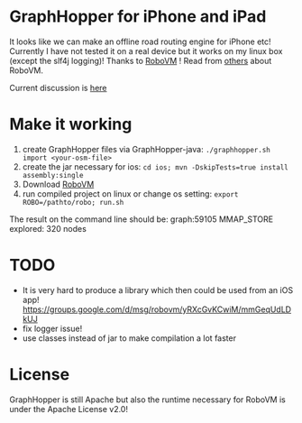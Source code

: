 GraphHopper for iPhone and iPad
=================

It looks like we can make an offline road routing engine for iPhone etc!
Currently I have not tested it on a real device but it works on my linux box (except the slf4j logging)!
Thanks to [RoboVM](http://www.robovm.org/) ! 
Read from [others](http://jaxenter.com/one-to-watch-robovm-cracking-the-java-ios-development-conundrum-48406.html) about RoboVM.

Current discussion is [here](https://groups.google.com/forum/#!topic/robovm/cfCEITXgqLo)


Make it working
=========

 1. create GraphHopper files via GraphHopper-java: `./graphhopper.sh import <your-osm-file>`
 2. create the jar necessary for ios: `cd ios; mvn -DskipTests=true install assembly:single`  
 3. Download [RoboVM](http://www.robovm.org/docs.html)
 4. run compiled project on linux or change os setting: `export ROBO=/pathto/robo; run.sh`

The result on the command line should be:
graph:59105 MMAP_STORE
explored: 320 nodes

TODO
======

 * It is very hard to produce a library which then could be used from an iOS app!
   https://groups.google.com/d/msg/robovm/yRXcGvKCwiM/mmGeqUdLDkUJ
 * fix logger issue!
 * use classes instead of jar to make compilation a lot faster

License
=======

GraphHopper is still Apache but also the runtime necessary for RoboVM is under the Apache License v2.0!